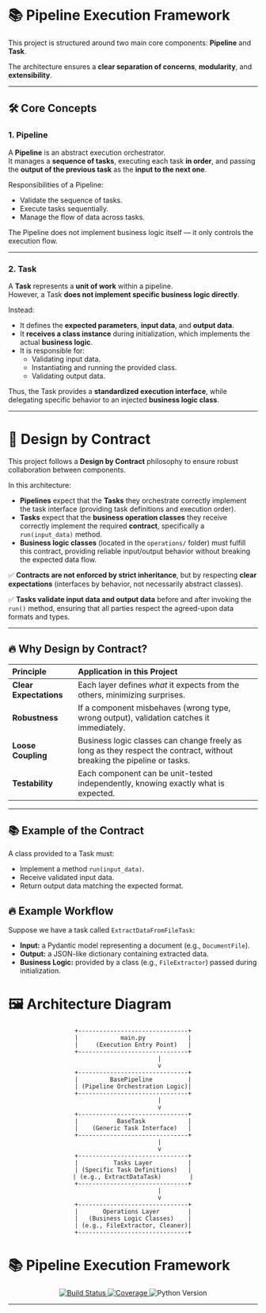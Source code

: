 # 📚 Pipeline Execution Framework

This project is structured around two main core components: **Pipeline** and **Task**.

The architecture ensures a **clear separation of concerns**, **modularity**, and **extensibility**.

---

## 🛠️ Core Concepts

### 1. Pipeline

A **Pipeline** is an abstract execution orchestrator.  
It manages a **sequence of tasks**, executing each task **in order**, and passing the **output of the previous task** as the **input to the next one**.

Responsibilities of a Pipeline:
- Validate the sequence of tasks.
- Execute tasks sequentially.
- Manage the flow of data across tasks.

The Pipeline does not implement business logic itself — it only controls the execution flow.

---

### 2. Task

A **Task** represents a **unit of work** within a pipeline.  
However, a Task **does not implement specific business logic directly**.

Instead:
- It defines the **expected parameters**, **input data**, and **output data**.
- It **receives a class instance** during initialization, which implements the actual **business logic**.
- It is responsible for:
  - Validating input data.
  - Instantiating and running the provided class.
  - Validating output data.

Thus, the Task provides a **standardized execution interface**, while delegating specific behavior to an injected **business logic class**.

---

# 📜 Design by Contract

This project follows a **Design by Contract** philosophy to ensure robust collaboration between components.

In this architecture:

- **Pipelines** expect that the **Tasks** they orchestrate correctly implement the task interface (providing task definitions and execution order).
- **Tasks** expect that the **business operation classes** they receive correctly implement the required **contract**, specifically a `run(input_data)` method.
- **Business logic classes** (located in the `operations/` folder) must fulfill this contract, providing reliable input/output behavior without breaking the expected data flow.

✅ **Contracts are not enforced by strict inheritance**, but by respecting **clear expectations** (interfaces by behavior, not necessarily abstract classes).

✅ **Tasks validate input data and output data** before and after invoking the `run()` method, ensuring that all parties respect the agreed-upon data formats and types.

---

## 🔥 Why Design by Contract?

| Principle | Application in this Project |
|:----------|:-----------------------------|
| **Clear Expectations** | Each layer defines *what* it expects from the others, minimizing surprises. |
| **Robustness** | If a component misbehaves (wrong type, wrong output), validation catches it immediately. |
| **Loose Coupling** | Business logic classes can change freely as long as they respect the contract, without breaking the pipeline or tasks. |
| **Testability** | Each component can be unit-tested independently, knowing exactly what is expected. |

---

## 📚 Example of the Contract

A class provided to a Task must:

- Implement a method `run(input_data)`.
- Receive validated input data.
- Return output data matching the expected format.

## 🔥 Example Workflow

Suppose we have a task called `ExtractDataFromFileTask`:

- **Input:** a Pydantic model representing a document (e.g., `DocumentFile`).
- **Output:** a JSON-like dictionary containing extracted data.
- **Business Logic:** provided by a class (e.g., `FileExtractor`) passed during initialization.


# 🖼️ Architecture Diagram
<div align="center">

```text
+-------------------------------+
|            main.py            |
|     (Execution Entry Point)   |
+-------------------------------+
               |
               v
+-------------------------------+
|         BasePipeline          |
| (Pipeline Orchestration Logic)|
+-------------------------------+
               |
               v
+-------------------------------+
|           BaseTask            |
|    (Generic Task Interface)   |
+-------------------------------+
               |
               v
+-------------------------------+
|          Tasks Layer          |
| (Specific Task Definitions)   |
| (e.g., ExtractDataTask)        |
+-------------------------------+
               |
               v
+-------------------------------+
|       Operations Layer        |
|   (Business Logic Classes)    |
| (e.g., FileExtractor, Cleaner)|
+-------------------------------+
```
</div>

# 📚 Pipeline Execution Framework

<div align="center">

<!-- GitHub Actions CI badge -->
<a href="https://github.com/YOUR_USERNAME/YOUR_REPO_NAME/actions">
    <img src="https://github.com/YOUR_USERNAME/YOUR_REPO_NAME/actions/workflows/ci.yml/badge.svg" alt="Build Status">
</a>

<!-- Code coverage badge (optional, requires Codecov setup) -->
<a href="https://codecov.io/gh/YOUR_USERNAME/YOUR_REPO_NAME">
  <img src="https://codecov.io/gh/YOUR_USERNAME/YOUR_REPO_NAME/branch/main/graph/badge.svg" alt="Coverage">
</a>

<!-- Python version badge -->
<img src="https://img.shields.io/badge/Python-3.11%2B-blue" alt="Python Version">

</div>

---



